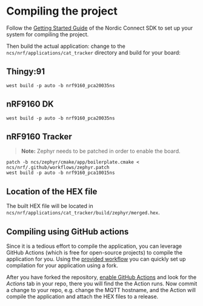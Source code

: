 # Compiling the project

Follow the
[Getting Started Guide](http://developer.nordicsemi.com/nRF_Connect_SDK/doc/latest/nrf/getting_started.html)
of the Nordic Connect SDK to set up your system for compiling the project.

Then build the actual application: change to the
`ncs/nrf/applications/cat_tracker` directory and build for your board:

## Thingy:91

    west build -p auto -b nrf9160_pca20035ns

## nRF9160 DK

    west build -p auto -b nrf9160_pca20035ns

## nRF9160 Tracker

> **Note:** Zephyr needs to be patched in order to enable the board.

    patch -b ncs/zephyr/cmake/app/boilerplate.cmake < ncs/nrf/.github/workflows/zephyr.patch
    west build -p auto -b nrf9160_pca10015ns

## Location of the HEX file

The built HEX file will be located in
`ncs/nrf/applications/cat_tracker/build/zephyr/merged.hex`.

## Compiling using GitHub actions

Since it is a tedious effort to compile the application, you can leverage GitHub
Actions (which is free for open-source projects) to compile the application for
you. Using the
[provided workflow](https://github.com/bifravst/cat-tracker-fw/blob/saga/.github/workflows/build-and-release.yaml)
you can quickly set up compilation for your application using a fork.

After you have forked the repository,
[enable GitHub Actions](https://help.github.com/en/github/automating-your-workflow-with-github-actions/about-github-actions#requesting-to-join-the-limited-public-beta-for-github-actions)
and look for the _Actions_ tab in your repo, there you will find the the Action
runs. Now commit a change to your repo, e.g. change the MQTT hostname, and the
Action will compile the application and attach the HEX files to a release.
